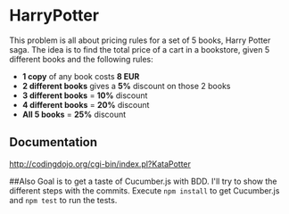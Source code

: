 # HarryPotter
This problem is all about pricing rules for a set of 5 books, Harry Potter saga. The idea is to find the total price of a cart
in a bookstore, given 5 different books and the following rules:
- <b>1 copy</b> of any book costs <b>8 EUR</b>
- <b>2 different books</b> gives a <b>5%</b> discount on those 2 books
- <b>3 different books</b> = <b>10%</b> discount
- <b>4 different books</b> = <b>20%</b> discount
- <b>All 5 books</b> = <b>25%</b> discount

## Documentation
http://codingdojo.org/cgi-bin/index.pl?KataPotter

##Also
Goal is to get a taste of Cucumber.js with BDD. I'll try to show the different steps with the commits.
Execute `npm install` to get Cucumber.js and `npm test` to run the tests.
